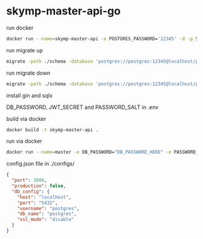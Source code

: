 # skymp-master-api-go

run docker

```bash
docker run --name=skymp-master-api -e POSTGRES_PASSWORD='12345' -d -p 5432:5432 --rm postgres
```

run migrate up

```bash
migrate -path ./schema -database 'postgres://postgres:12345@localhost/postgres?sslmode=disable' up
```

run migrate down

```bash
migrate -path ./schema -database 'postgres://postgres:12345@localhost/postgres?sslmode=disable' down
```

install gin and sqlx

DB_PASSWORD, JWT_SECRET and PASSWORD_SALT in .env

build via docker

```bash
docker build -t skymp-master-api .
```

run via docker

```bash
docker run --name=master -e DB_PASSWORD="DB_PASSWORD_HERE" -e PASSWORD_SALT="PASSWORD_SALT_HERE" -e JWT_SECRET="JWT_SECRET_HERE" -d -p 3000:3000 --rm skymp-master-api
```

config.json file in ./configs/

```json
{
  "port": 3000,
  "production": false,
  "db_config": {
    "host": "localhost",
    "port": "5432",
    "username": "postgres",
    "db_name": "postgres",
    "ssl_mode": "disable"
  }
}
```
